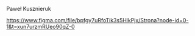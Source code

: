 Paweł Kusznieruk

https://www.figma.com/file/bpfgy7uRfoTik3s5HlkPjx/Strona?node-id=0-1&t=xun7urzmRUeo90qZ-0
